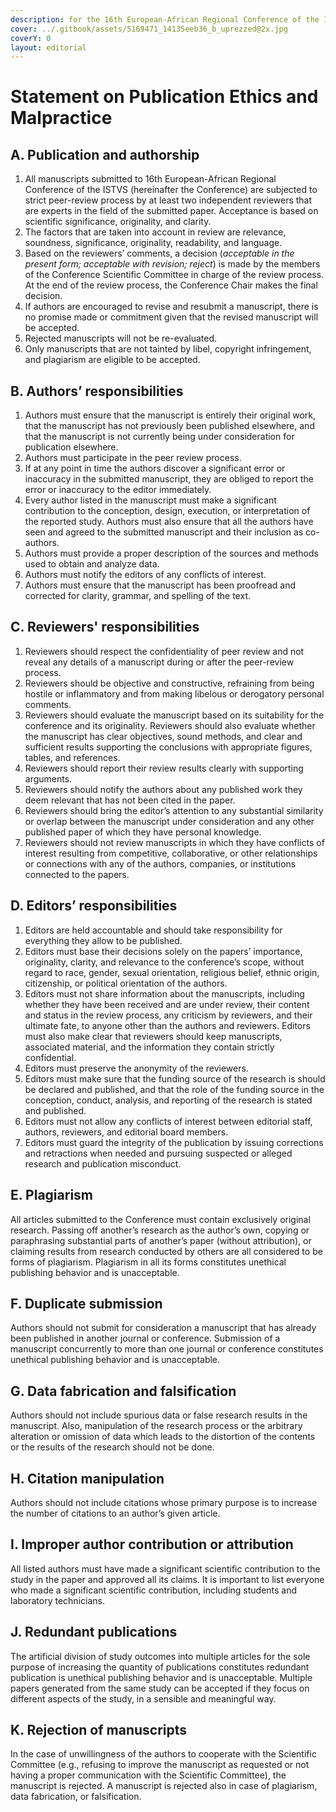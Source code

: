 ```yaml
---
description: for the 16th European-African Regional Conference of the ISTVS
cover: ../.gitbook/assets/5169471_14135eeb36_b_uprezzed@2x.jpg
coverY: 0
layout: editorial
---
```


# Statement on Publication Ethics and Malpractice

## A. Publication and authorship

1. All manuscripts submitted to 16th European-African Regional Conference of the ISTVS (hereinafter the Conference) are subjected to strict peer-review process by at least two independent reviewers that are experts in the field of the submitted paper. Acceptance is based on scientific significance, originality, and clarity.
2. The factors that are taken into account in review are relevance, soundness, significance, originality, readability, and language.
3. Based on the reviewers’ comments, a decision (_acceptable in the present form; acceptable with revision; reject_) is made by the members of the Conference Scientific Committee in charge of the review process. At the end of the review process, the Conference Chair makes the final decision.
4. If authors are encouraged to revise and resubmit a manuscript, there is no promise made or commitment given that the revised manuscript will be accepted.
5. Rejected manuscripts will not be re-evaluated.
6. Only manuscripts that are not tainted by libel, copyright infringement, and plagiarism are eligible to be accepted.

## B. Authors’ responsibilities

1. Authors must ensure that the manuscript is entirely their original work, that the manuscript has not previously been published elsewhere, and that the manuscript is not currently being under consideration for publication elsewhere.
2. Authors must participate in the peer review process.
3. If at any point in time the authors discover a significant error or inaccuracy in the submitted manuscript, they are obliged to report the error or inaccuracy to the editor immediately.
4. Every author listed in the manuscript must make a significant contribution to the conception, design, execution, or interpretation of the reported study. Authors must also ensure that all the authors have seen and agreed to the submitted manuscript and their inclusion as co-authors.
5. Authors must provide a proper description of the sources and methods used to obtain and analyze data.
6. Authors must notify the editors of any conflicts of interest.
7. Authors must ensure that the manuscript has been proofread and corrected for clarity, grammar, and spelling of the text.

## C. Reviewers' responsibilities

1. Reviewers should respect the confidentiality of peer review and not reveal any details of a manuscript during or after the peer-review process.
2. Reviewers should be objective and constructive, refraining from being hostile or inflammatory and from making libelous or derogatory personal comments.
3. Reviewers should evaluate the manuscript based on its suitability for the conference and its originality. Reviewers should also evaluate whether the manuscript has clear objectives, sound methods, and clear and sufficient results supporting the conclusions with appropriate figures, tables, and references.
4. Reviewers should report their review results clearly with supporting arguments.
5. Reviewers should notify the authors about any published work they deem relevant that has not been cited in the paper.
6. Reviewers should bring the editor’s attention to any substantial similarity or overlap between the manuscript under consideration and any other published paper of which they have personal knowledge.
7. Reviewers should not review manuscripts in which they have conflicts of interest resulting from competitive, collaborative, or other relationships or connections with any of the authors, companies, or institutions connected to the papers.

## D. Editors’ responsibilities

1. Editors are held accountable and should take responsibility for everything they allow to be published.
2. Editors must base their decisions solely on the papers’ importance, originality, clarity, and relevance to the conference’s scope, without regard to race, gender, sexual orientation, religious belief, ethnic origin, citizenship, or political orientation of the authors.
3. Editors must not share information about the manuscripts, including whether they have been received and are under review, their content and status in the review process, any criticism by reviewers, and their ultimate fate, to anyone other than the authors and reviewers. Editors must also make clear that reviewers should keep manuscripts, associated material, and the information they contain strictly confidential.
4. Editors must preserve the anonymity of the reviewers.
5. Editors must make sure that the funding source of the research is should be declared and published, and that the role of the funding source in the conception, conduct, analysis, and reporting of the research is stated and published.
6. Editors must not allow any conflicts of interest between editorial staff, authors, reviewers, and editorial board members.
7. Editors must guard the integrity of the publication by issuing corrections and retractions when needed and pursuing suspected or alleged research and publication misconduct.

## E. Plagiarism

All articles submitted to the Conference must contain exclusively original research. Passing off another’s research as the author’s own, copying or paraphrasing substantial parts of another’s paper (without attribution), or claiming results from research conducted by others are all considered to be forms of plagiarism. Plagiarism in all its forms constitutes unethical publishing behavior and is unacceptable.

## F. Duplicate submission

Authors should not submit for consideration a manuscript that has already been published in another journal or conference. Submission of a manuscript concurrently to more than one journal or conference constitutes unethical publishing behavior and is unacceptable.

## G. Data fabrication and falsification

Authors should not include spurious data or false research results in the manuscript. Also, manipulation of the research process or the arbitrary alteration or omission of data which leads to the distortion of the contents or the results of the research should not be done.

## H. Citation manipulation

Authors should not include citations whose primary purpose is to increase the number of citations to an author’s given article.

## I. Improper author contribution or attribution

All listed authors must have made a significant scientific contribution to the study in the paper and approved all its claims. It is important to list everyone who made a significant scientific contribution, including students and laboratory technicians.

## J. Redundant publications

The artificial division of study outcomes into multiple articles for the sole purpose of increasing the quantity of publications constitutes redundant publication is unethical publishing behavior and is unacceptable. Multiple papers generated from the same study can be accepted if they focus on different aspects of the study, in a sensible and meaningful way.

## K. Rejection of manuscripts

In the case of unwillingness of the authors to cooperate with the Scientific Committee (e.g., refusing to improve the manuscript as requested or not having a proper communication with the Scientific Committee), the manuscript is rejected. A manuscript is rejected also in case of plagiarism, data fabrication, or falsification.
